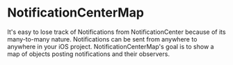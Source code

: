 # NotificationCenterMap
It's easy to lose track of Notifications from NotificationCenter because of its many-to-many nature. Notifications can be sent from anywhere to anywhere in your iOS project. NotificationCenterMap's goal is to show a map of objects posting notifications and their observers.
